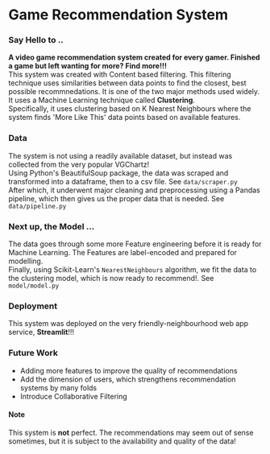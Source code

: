 # Game Recommendation System

### Say Hello to ..
**A video game recommendation system created for every gamer. Finished a game but left wanting for more? Find more!!!**  \
This system was created with Content based filtering. This filtering technique uses similarities between data points to find the closest, best possible recommnedations. It is one of the two major methods used widely.  \
It uses a Machine Learning technique called **Clustering**.  \
Specifically, it uses clustering based on K Nearest Neighbours where the system finds 'More Like This' data points based on available features.

### Data
The system is not using a readily available dataset, but instead was collected from the very popular VGChartz!  \
Using Python's BeautifulSoup package, the data was scraped and transformed into a dataframe, then to a csv file. See `data/scraper.py`  \
After which, it underwent major cleaning and preprocessing using a Pandas pipeline, which then gives us the proper data that is needed. See `data/pipeline.py`  

### Next up, the Model ...
The data goes through some more Feature engineering before it is ready for Machine Learning. The Features are label-encoded and prepared for modelling.  \
Finally, using Scikit-Learn's `NearestNeighbours` algorithm, we fit the data to the clustering model, which is now ready to recommend!. See `model/model.py`

### Deployment
This system was deployed on the very friendly-neighbourhood web app service, **Streamlit**!!!

### Future Work
* Adding more features to improve the quality of recommendations
* Add the dimension of users, which strengthens recommendation systems by many folds
* Introduce Collaborative Filtering

#### Note
This system is **not** perfect. The recommendations may seem out of sense sometimes, but it is subject to the availability and quality of the data!



